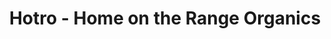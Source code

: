 ---
title: "Hotro - Home on the Range Organics"
url: /vancouver/hotro-home-on-the-range-organics/
shop: Supermarkt
---